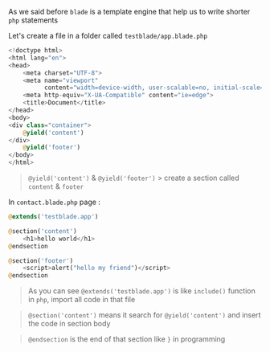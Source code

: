 As we said before `blade` is a template engine that
help us to write shorter `php` statements

Let's create a file in a folder called `testblade/app.blade.php`

````php
<!doctype html>
<html lang="en">
<head>
    <meta charset="UTF-8">
    <meta name="viewport"
          content="width=device-width, user-scalable=no, initial-scale=1.0, maximum-scale=1.0, minimum-scale=1.0">
    <meta http-equiv="X-UA-Compatible" content="ie=edge">
    <title>Document</title>
</head>
<body>
<div class="container">
    @yield('content')
</div>
    @yield('footer')
</body>
</html>
````

> `@yield('content')` & `@yield('footer')` > create a section called `content` & `footer`

In `contact.blade.php` page :

````php
@extends('testblade.app')

@section('content')
    <h1>hello world</h1>
@endsection

@section('footer')
    <script>alert("hello my friend")</script>
@endsection
````

> As you can see `@extends('testblade.app')` is like `include()` function in `php`, import all code in that file

> `@section('content')` means it search for `@yield('content')` and insert the code in section body

> `@endsection` is the end of that section like `}` in programming

